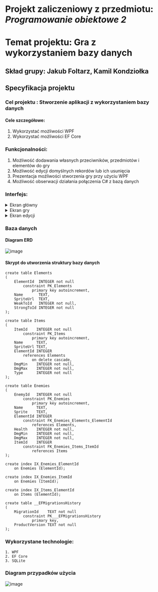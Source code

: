 # Projekt zaliczeniowy z przedmiotu: _**Programowanie obiektowe 2**_

# Temat projektu: Gra z wykorzystaniem bazy danych
## Skład grupy: Jakub Foltarz, Kamil Kondziołka
## Specyfikacja projektu
### Cel projektu : Stworzenie aplikacji z wykorzystaniem bazy danych
#### Cele szczegółowe:
   1. Wykorzystać możliwości WPF
   2. Wykorzystać możliwości EF Core
### Funkcjonalności:
   1. Możliwość dodawania własnych przeciwników, przedmiotów i elementów do gry
   2. Możliwość edycji domyślnych rekordów lub ich usunięcia
   3. Prezentacja możliwości stworzenia gry przy użyciu WPF
   4. Możliwość obserwacji działania połączenia C# z bazą danych
### Interfejs:

   <details>
       <summary>Ekran główny</summary>
           Ekran główny zawiera 3 przyciski, służące do przejścia na ekran gry, ekran służący do edytowania oraz wyjście z aplikacji
	
![mainScreen](https://i.gyazo.com/a4ab06dfff5993555136a9e929748508.png)
   </details>
   <details>
       <summary>Ekran gry</summary>
           Ekran gry zawiera informacje o wykonanych turach, przedmiocie aktualnie trzymanym przez gracza, główną planszę, oraz pasek z przedmiotami
	
![gameScreen](https://i.gyazo.com/2fde9dbc27a9f88a8efdda4b1e1971a3.png)
   </details>
   
   <details>
       <summary>Ekran edycji</summary>
           Ekran edycji są to wyświetlane w postaci tabeli dane pobierane z bazy danych z możliwościa dodania, edycji, oraz usunięcia rekordów
	
![editMain](https://i.gyazo.com/c0dd49d79360f472143913af8d89491e.png)
![editEditor](https://i.gyazo.com/33edf9d66ce40537873ef83de2193e85.png)
   </details>
         
### Baza danych

####	Diagram ERD
![image](https://media.discordapp.net/attachments/348525763097788424/941052674076471358/unknown.png)

####	Skrypt do utworzenia struktury bazy danych

    create table Elements
    (
        ElementId  INTEGER not null
            constraint PK_Elements
                primary key autoincrement,
        Name       TEXT,
        SpriteUrl  TEXT,
        WeakToId   INTEGER not null,
        StrongToId INTEGER not null
    );

    create table Items
    (
        ItemId    INTEGER not null
            constraint PK_Items
                primary key autoincrement,
        Name      TEXT,
        SpriteUrl TEXT,
        ElementId INTEGER
            references Elements
                on delete cascade,
        DmgMin    INTEGER not null,
        DmgMax    INTEGER not null,
        Type      INTEGER not null
    );

    create table Enemies
    (
        EnemyId   INTEGER not null
            constraint PK_Enemies
                primary key autoincrement,
        Name      TEXT,
        Sprite    TEXT,
        ElementId INTEGER
            constraint FK_Enemies_Elements_ElementId
                references Elements,
        Health    INTEGER not null,
        DmgMin    INTEGER not null,
        DmgMax    INTEGER not null,
        ItemId    INTEGER
            constraint FK_Enemies_Items_ItemId
                references Items
    );

    create index IX_Enemies_ElementId
        on Enemies (ElementId);

    create index IX_Enemies_ItemId
        on Enemies (ItemId);

    create index IX_Items_ElementId
        on Items (ElementId);

    create table __EFMigrationsHistory
    (
        MigrationId    TEXT not null
            constraint PK___EFMigrationsHistory
                primary key,
        ProductVersion TEXT not null
    );



### Wykorzystane technologie:
    1. WPF
    2. EF Core
    3. SQLite
### Diagram przypadków użycia
![image](https://i.gyazo.com/99c91cc314cde420b35fd9a0b6ece1fa.png)
